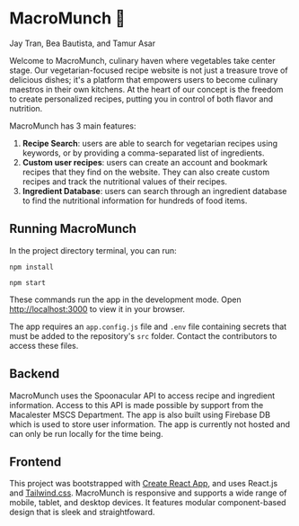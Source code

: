 # MacroMunch 🌱

Jay Tran, Bea Bautista, and Tamur Asar

Welcome to MacroMunch, culinary haven where vegetables take center stage. Our vegetarian-focused recipe website is not just a treasure trove of delicious dishes; it's a platform that empowers users to become culinary maestros in their own kitchens. At the heart of our concept is the freedom to create personalized recipes, putting you in control of both flavor and nutrition.


MacroMunch has 3 main features:
1. <b>Recipe Search</b>: users are able to search for vegetarian recipes using keywords, or by providing a comma-separated list of ingredients.
2. <b>Custom user recipes</b>: users can create an account and bookmark recipes that they find on the website. They can also create custom recipes and track the nutritional values of their recipes. 
3. <b>Ingredient Database</b>: users can search through an ingredient database to find the nutritional information for hundreds of food items.

## Running MacroMunch

In the project directory terminal, you can run:

`npm install`

`npm start`

These commands run the app in the development mode.
Open [http://localhost:3000](http://localhost:3000) to view it in your browser.

The app requires an `app.config.js` file and `.env` file containing secrets that must be added to the repository's `src` folder. Contact the contributors to access these files.

## Backend

MacroMunch uses the Spoonacular API to access recipe and ingredient information. Access to this API is made possible by support from the Macalester MSCS Department. The app is also built using Firebase DB which is used to store user information. The app is currently not hosted and can only be run locally for the time being.

## Frontend

This project was bootstrapped with [Create React App](https://github.com/facebook/create-react-app), and uses React.js and [Tailwind.css](https://tailwindcss.com/). MacroMunch is responsive and supports a wide range of mobile, tablet, and desktop devices. It features modular component-based design that is sleek and straightfoward. 


